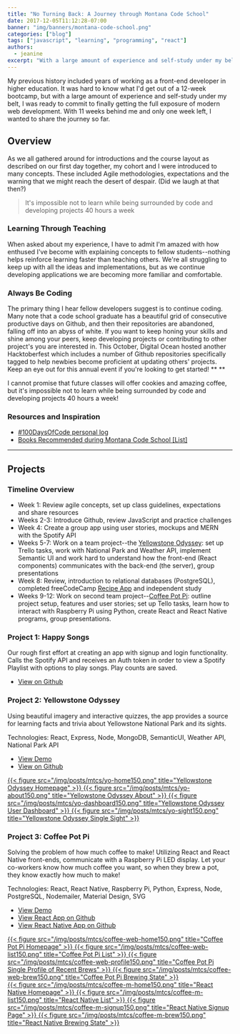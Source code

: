 ```yaml
---
title: "No Turning Back: A Journey through Montana Code School"
date: 2017-12-05T11:12:28-07:00
banner: "img/banners/montana-code-school.png"
categories: ["blog"]
tags: ["javascript", "learning", "programming", "react"]
authors:
  - jeanine
excerpt: "With a large amount of experience and self-study under my belt, I was ready to commit to finally getting the full exposure of modern web development with Montana Code School. Discover what I learned and view the projects my teams created."
---
```


My previous history included years of working as a front-end developer in higher education. It was hard to know what I'd get out of a 12-week bootcamp, but with a large amount of experience and self-study under my belt, I was ready to commit to finally getting the full exposure of modern web development. With 11 weeks behind me and only one week left, I wanted to share the journey so far.

## Overview

As we all gathered around for introductions and the course layout as described on our first day together, my cohort and I were introduced to many concepts. These included Agile methodologies, expectations and the warning that we might reach the desert of despair. (Did we laugh at that then?)

> It's impossible not to learn while being surrounded by code and developing projects 40 hours a week

### Learning Through Teaching

When asked about my experience, I have to admit I'm amazed with how enthused I've become with explaining concepts to fellow students--nothing helps reinforce learning faster than teaching others. We're all struggling to keep up with all the ideas and implementations, but as we continue developing applications we are becoming more familiar and comfortable.

### Always Be Coding

The primary thing I hear fellow developers suggest is to continue coding. Many note that a code school graduate has a beautiful grid of consecutive productive days on Github, and then their repositories are abandoned, falling off into an abyss of white. If you want to keep honing your skills and shine among your peers, keep developing projects or contributing to other project's you are interested in. This October, Digital Ocean hosted another Hacktoberfest which includes a number of Github repositories specifically tagged to help newbies become proficient at updating others' projects. Keep an eye out for this annual event if you're looking to get started! ** **

I cannot promise that future classes will offer cookies and amazing coffee, but it's impossible not to learn while being surrounded by code and developing projects 40 hours a week! 

### Resources and Inspiration

- [#100DaysOfCode personal log](https://virtual.github.io/100daysofcode/)
- [Books Recommended during Montana Code School [List]](https://www.goodreads.com/list/show/115722.Montana_Code_School)

-------------

## Projects

### Timeline Overview

- Week 1: Review agile concepts, set up class guidelines, expectations and share resources
- Weeks 2-3: Introduce Github, review JavaScript and practice challenges
- Week 4: Create a group app using user stories, mockups and MERN with the Spotify API
- Weeks 5-7: Work on a team project--the [Yellowstone Odyssey](https://github.com/virtual/Buffaloed): set up Trello tasks, work with National Park and Weather API, implement Semantic UI and work hard to understand how the front-end (React components) communicates with the back-end (the server), group presentations
- Week 8: Review, introduction to relational databases (PostgreSQL), completed freeCodeCamp [Recipe App](https://fcc-recipe.herokuapp.com) and independent study
- Weeks 9-12: Work on second team project--[Coffee Pot Pi](https://coffee-pot-pi.herokuapp.com/): outline project setup, features and user stories; set up Tello tasks, learn how to interact with Raspberry Pi using Python, create React and React Native programs, group presentations.

### Project 1: Happy Songs

Our rough first effort at creating an app with signup and login functionality. Calls the Spotify API and receives an Auth token in order to view a Spotify Playlist with options to play songs. Play counts are saved.

- [View on Github](https://github.com/virtual/happy-songs)


### Project 2: Yellowstone Odyssey

Using beautiful imagery and interactive quizzes, the app provides a source for learning facts and trivia about Yellowstone National Park and its sights.

Technologies: React, Express, Node, MongoDB, SemanticUI, Weather API, National Park API

- [View Demo](https://yellowstone-odyssey.herokuapp.com/)
- [View on Github](https://github.com/virtual/Buffaloed)

<div class="figstack">
<a data-fancybox="gallery2" href="/img/posts/mtcs/yo-home.png">
  {{< figure src="/img/posts/mtcs/yo-home150.png" title="Yellowstone Odyssey Homepage" >}}
</a>
<a data-fancybox="gallery2" href="/img/posts/mtcs/yo-about.png">
  {{< figure src="/img/posts/mtcs/yo-about150.png" title="Yellowstone Odyssey About" >}}
</a>
<a data-fancybox="gallery2" href="/img/posts/mtcs/yo-dashboard.png">
  {{< figure src="/img/posts/mtcs/yo-dashboard150.png" title="Yellowstone Odyssey User Dashboard" >}}
</a>
<a data-fancybox="gallery2" href="/img/posts/mtcs/yo-sight.png">
  {{< figure src="/img/posts/mtcs/yo-sight150.png" title="Yellowstone Odyssey Single Sight" >}}
</a>
</div>

### Project 3: Coffee Pot Pi

Solving the problem of how much coffee to make! Utilizing React and React Native front-ends, communicate with a Raspberry Pi LED display. Let your co-workers know how much coffee you want, so when they brew a pot, they know exactly how much to make!

Technologies: React, React Native, Raspberry Pi, Python, Express, Node, PostgreSQL, Nodemailer, Material Design, SVG

- [View Demo](https://coffee-pot-pi.herokuapp.com/)
- [View React App on Github](https://github.com/bbalconi/coffee-pot)
- [View React Native App on Github](https://github.com/virtual/coffee-pot-mobile)

<div class="figstack">
<a data-fancybox="gallery3" href="/img/posts/mtcs/coffee-web-home.png">
  {{< figure src="/img/posts/mtcs/coffee-web-home150.png" title="Coffee Pot Pi Homepage" >}}
</a>
<a data-fancybox="gallery3" href="/img/posts/mtcs/coffee-web-list.png">
  {{< figure src="/img/posts/mtcs/coffee-web-list150.png" title="Coffee Pot Pi List" >}}
</a>
<a data-fancybox="gallery3" href="/img/posts/mtcs/coffee-web-profile.png">
  {{< figure src="/img/posts/mtcs/coffee-web-profile150.png" title="Coffee Pot Pi Single Profile of Recent Brews" >}}
</a>
<a data-fancybox="gallery3" href="/img/posts/mtcs/coffee-web-brew.png">
  {{< figure src="/img/posts/mtcs/coffee-web-brew150.png" title="Coffee Pot Pi Brewing State" >}}
</a> 
</div>
<div class="figstack">
<a data-fancybox="gallery3" href="/img/posts/mtcs/coffee-m-home.png">
  {{< figure src="/img/posts/mtcs/coffee-m-home150.png" title="React Native Homepage" >}}
</a>
<a data-fancybox="gallery3" href="/img/posts/mtcs/coffee-m-list.png">
  {{< figure src="/img/posts/mtcs/coffee-m-list150.png" title="React Native List" >}}
</a>
<a data-fancybox="gallery3" href="/img/posts/mtcs/coffee-m-signup.png">
  {{< figure src="/img/posts/mtcs/coffee-m-signup150.png" title="React Native Signup Page" >}}
</a>
<a data-fancybox="gallery3" href="/img/posts/mtcs/coffee-m-brew.png">
  {{< figure src="/img/posts/mtcs/coffee-m-brew150.png" title="React Native Brewing State" >}}
</a> 
</div>


